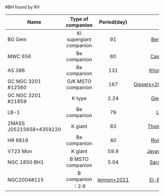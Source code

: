 #BH found by RV

| Name | Type of companion | Period(day)  |Paper   |   Objection |
|-------|:-----:|:-----:|:-----:|:-----:|
| BG Gem| KI supergiant companion|91|[Benson+2000](https://ui.adsabs.harvard.edu/abs/2000AJ....119..890B/abstract)| | 
| MWC 656|Be companion|60|[Casares+2014](https://ui.adsabs.harvard.edu/abs/2014Natur.505..378C/abstract)| [Rivinius+2022](https://ui.adsabs.harvard.edu/abs/2022arXiv220812315R/abstract)|
| AS 386| Be companion|131|[Khokhlov+2018](https://ui.adsabs.harvard.edu/abs/2018ApJ...856..158K/abstract)| |
| GC NGC 3201  \#12560| G/K MSTO companion | 167|[Giesers+2018](https://ui.adsabs.harvard.edu/abs/2018MNRAS.475L..15G/abstract),[Giesers+2019](https://ui.adsabs.harvard.edu/abs/2019A%26A...632A...3G/abstract)| |
| GC NGC 3201 \#21859| K type| 2.24|[Giesers+2019](https://ui.adsabs.harvard.edu/abs/2019A%26A...632A...3G/abstract)| |
| LB-1|Be companion|79|[Liu+2019](https://ui.adsabs.harvard.edu/abs/2019Natur.575..618L/abstract)|[Shenar+2020](https://ui.adsabs.harvard.edu/abs/2020A%26A...639L...6S/abstract),[El-Badry+2021](https://ui.adsabs.harvard.edu/abs/2021MNRAS.502.3436E/abstract) |
| 2MASS J05215658+4359220 |K giant|83|[Thompson+2019](https://ui.adsabs.harvard.edu/abs/2019Sci...366..637T/abstract)|[van den Heuvel+2020](https://ui.adsabs.harvard.edu/abs/2020Sci...368.3282V/abstract) |
| HR 6819|Be companion|40 | [Rivinius+2020](https://ui.adsabs.harvard.edu/abs/2020A%26A...637L...3R/abstract)|[El-Badry+2021](https://ui.adsabs.harvard.edu/abs/2021MNRAS.502.3436E/abstract) |
| V723 Mon|K giant| 59.9|[Jayasinghe+2021](https://ui.adsabs.harvard.edu/abs/2021MNRAS.504.2577J/abstract)| [El-Badry+2022](https://ui.adsabs.harvard.edu/abs/2022MNRAS.512.5620E/abstract)|
| NGC 1850 BH1|B MSTO companion|5.04|[Saracino+2021](https://ui.adsabs.harvard.edu/abs/2022MNRAS.511.2914S/abstract)|[El-Badry+2022](https://ui.adsabs.harvard.edu/abs/2022MNRAS.511L..24E/abstract)|
| NGC2004\#115 | B companion｜2.9|[lennon+2021](https://ui.adsabs.harvard.edu/abs/2022A%26A...665A.180L/abstract)|[El-Badry+2022](https://ui.adsabs.harvard.edu/abs/2022MNRAS.511.3089E/abstract)|
